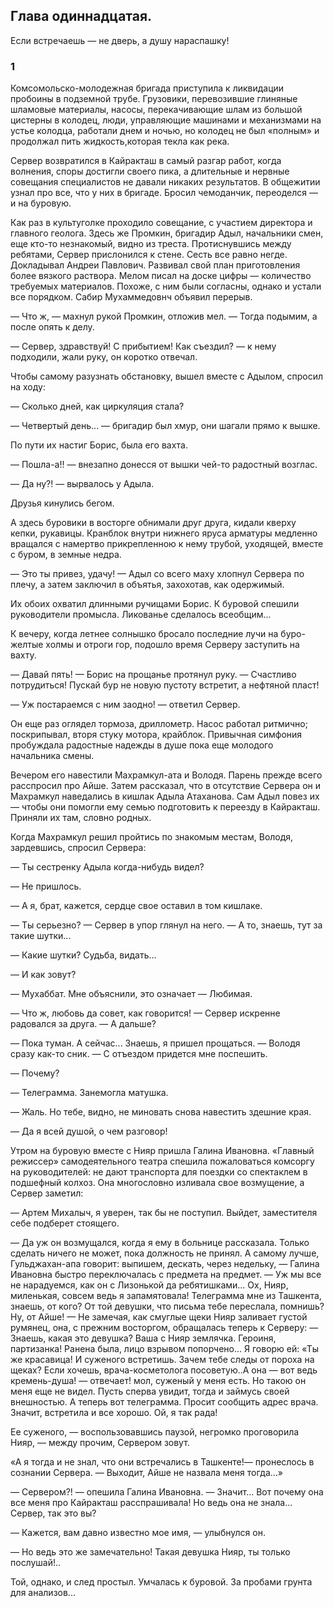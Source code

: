 ## Глава одиннадцатая.
Если встречаешь — не дверь, а душу нараспашку!

### 1

Комсомольско-молодежная бригада приступила к ликвидации пробоины в подземной трубе.
Грузовики, перевозившие глиняные шламовые материалы, насосы, перекачивающие шлам из большой цистерны в колодец, люди, управляющие машинами и механизмами на устье колодца, работали днем ​​и ночью, но колодец не был «полным» и продолжал пить жидкость,которая текла как река.




Сервер возвратился в Кайракташ в самый разгар работ, когда волнения, споры достигли своего пика, а длительные и нервные совещания специалистов не давали никаких результатов.
В общежитии узнал про все, что у них в бригаде.
Бросил чемоданчик, переоделся — и на буровую.

Как раз в культуголке проходило совещание, с участием директора и главного геолога.
Здесь же Промкин, бригадир Адыл, начальники смен, еще кто-то незнакомый, видно из треста.
Протиснувшись между ребятами, Сервер прислонился к стене.
Сесть все равно негде.
Докладывал Андреи Павлович.
Развивал свой план приготовления более вязкого раствора.
Мелом писал на доске цифры — количество требуемых материалов.
Похоже, с ним были согласны, однако и устали все порядком.
Сабир Мухаммедовнч объявил перерыв.

— Что ж, — махнул рукой Промкин, отложив мел.
— Тогда подымим, а после опять к делу.

— Сервер, здравствуй!
С прибытием!
Как съездил?
— к нему подходили, жали руку, он коротко отвечал.

Чтобы самому разузнать обстановку, вышел вместе с Адылом, спросил на ходу:

— Сколько дней, как циркуляция стала?

— Четвертый день...
— бригадир был хмур, они шагали прямо к вышке.

По пути их настиг Борис, была его вахта.

— Пошла-а!!
— внезапно донесся от вышки чей-то радостный возглас.

— Да ну?!
— вырвалось у Адыла.

Друзья кинулись бегом.

А здесь буровики в восторге обнимали друг друга, кидали кверху кепки, рукавицы.
Кранблок внутри нижнего яруса арматуры медленно вращался с намертво прикрепленною к нему трубой, уходящей, вместе с буром, в земные недра.

— Это ты привез, удачу!
— Адыл со всего маху хлопнул Сервера по плечу, а затем заключил в объятья, захохотав, как одержимый.

Их обоих охватил длинными ручищами Борис.
К буровой спешили руководители промысла.
Ликованье сделалось всеобщим...

К вечеру, когда летнее солнышко бросало последние лучи на буро-желтые холмы и отроги гор, подошло время Серверу заступить на вахту.

— Давай пять!
— Борис на прощанье протянул руку.
— Счастливо потрудиться!
Пускай бур не новую пустоту встретит, а нефтяной пласт!

— Уж постараемся с ним заодно!
— ответил Сервер.

Он еще раз оглядел тормоза, дриллометр.
Насос работал ритмично; поскрипывал, вторя стуку мотора, крайблок.
Привычная симфония пробуждала радостные надежды в душе пока еще молодого начальника смены.

Вечером его навестили Махрамкул-ата и Володя.
Парень прежде всего расспросил про Айше.
Затем рассказал, что в отсутствие Сервера он и Махрамкул наведались в кишлак Адыла Атаханова.
Сам Адыл повез их — чтобы они помогли ему семью подготовить к переезду в Кайракташ.
Приняли их там, словно родных.

Когда Махрамкул решил пройтись по знакомым местам, Володя, зардевшись, спросил Сервера:

— Ты сестренку Адыла когда-нибудь видел?

— Не пришлось.

— А я, брат, кажется, сердце свое оставил в том кишлаке.

— Ты серьезно?
— Сервер в упор глянул на него.
— А то, знаешь, тут за такие шутки...

— Какие шутки?
Судьба, видать...

— И как зовут?

— Мухаббат.
Мне объяснили, это означает — Любимая.

— Что ж, любовь да совет, как говорится!
— Сервер искренне радовался за друга.
— А дальше?

— Пока туман.
А сейчас...
Знаешь, я пришел прощаться.
— Володя сразу как-то сник.
— С отъездом придется мне поспешить.

— Почему?

— Телеграмма.
Занемогла матушка.

— Жаль.
Но тебе, видно, не миновать снова навестить здешние края.

— Да я всей душой, о чем разговор!

Утром на буровую вместе с Нияр пришла Галина Ивановна.
«Главный режиссер» самодеятельного театра спешила пожаловаться комсоргу на руководителей: не дают транспорта для поездки со спектаклем в подшефный колхоз.
Она многословно изливала свое возмущение, а Сервер заметил:

— Артем Михалыч, я уверен, так бы не поступил.
Выйдет, заместителя себе подберет стоящего.

— Да уж он возмущался, когда я ему в больнице рассказала.
Только сделать ничего не может, пока должность не принял.
А самому лучше, Гульджахан-апа говорит: выпишем, дескать, через недельку, — Галина Ивановна быстро переключалась с предмета на предмет.
— Уж мы все не нарадуемся, как он с Лизонькой да ребятишками...
Ох, Нияр, миленькая, совсем ведь я запамятовала!
Телеграмма мне из Ташкента, знаешь, от кого?
От той девушки, что письма тебе переслала, помнишь?
Ну, от Айше!
— Не замечая, как смуглые щеки Нияр заливает густой румянец, она, с прежним восторгом, обращалась теперь к Серверу: — Знаешь, какая это девушка?
Ваша с Нияр землячка.
Героиня, партизанка!
Ранена была, лицо взрывом попорчено...
Я говорю ей:
«Ты же красавица!
И суженого встретишь.
Зачем тебе следы от пороха на щеках?
Если хочешь, врача-косметолога посоветую..А она — вот ведь кремень-душа!
— отвечает!
мол, суженый у меня есть.
Но такою он меня еще не видел.
Пусть сперва увидит, тогда и займусь своей внешностью.
А теперь вот телеграмма.
Просит сообщить адрес врача.
Значит, встретила и все хорошо.
Ой, я так рада!

Ее суженого, — воспользовавшись паузой, негромко проговорила Нияр, — между прочим, Сервером зовут.

«А я тогда и не знал, что они встречались в Ташкенте!— пронеслось в сознании Сервера.
— Выходит, Айше не назвала меня тогда...»

— Сервером?!
— опешила Галина Ивановна.
— Значит...
Вот почему она все меня про Кайракташ расспрашивала!
Но ведь она не знала...
Сервер, так это вы?

— Кажется, вам давно известно мое имя, — улыбнулся он.

— Но ведь это же замечательно!
Такая девушка Нияр, ты только послушай!..

Той, однако, и след простыл.
Умчалась к буровой.
За пробами грунта для анализов...
